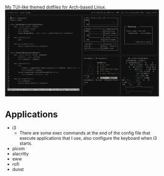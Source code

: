 My TUI-like themed dotfiles for Arch-based Linux.
![image](screenshots/screenshot1.png)

# Applications
* i3
	* There are some exec commands at the end of the config file that execute applications that I use, also configure the keyboard when i3 starts.
* picom
* alacritty
* eww
* rofi
* dunst
